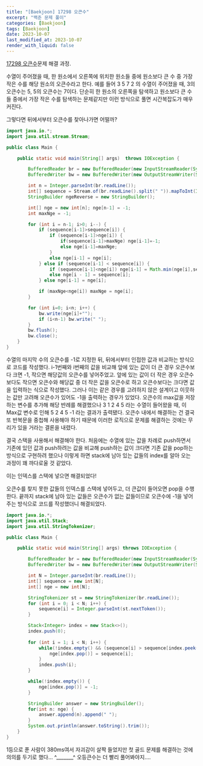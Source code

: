 ```yaml
---
title: "[Baekjoon] 17298 오큰수"
excerpt: "백준 문제 풀이"
categories: [Baekjoon]
tags: [Baekjoon]
date: 2023-10-07
last_modified_at: 2023-10-07
render_with_liquid: false
---
```


[17298 오큰수](https://www.acmicpc.net/problem/17298)문제 해결 과정.

수열이 주어졌을 때, 한 원소에서 오른쪽에 위치한 원소들 중에 원소보다 큰 수 중 가장 작은 수를 해당 원소의 오큰수라고 한다. 예를 들어 3 5 7 2 의 수열이 주어졌을 때, 3의 오큰수는 5, 5의 오큰수는 7이다. 
단순히 한 원소의 오른쪽을 탐색하고 원소보다 큰 수들 중에서 가장 작은 수를 탐색하는 문제같지만 이런 방식으로 풀면 시간복잡도가 매우 커진다. 

그렇다면 뒤에서부터 오큰수를 찾아나가면 어떨까?

```java
import java.io.*;
import java.util.stream.Stream;

public class Main {

    public static void main(String[] args)  throws IOException {

        BufferedReader br = new BufferedReader(new InputStreamReader(System.in));
        BufferedWriter bw = new BufferedWriter(new OutputStreamWriter(System.out));

        int n = Integer.parseInt(br.readLine());
        int[] sequence = Stream.of(br.readLine().split(" ")).mapToInt(Integer::parseInt).toArray();
        StringBuilder ngeReverse = new StringBuilder();

        int[] nge = new int[n]; nge[n-1] = -1;
        int maxNge = -1;

        for (int i = n-1; i>0; i--) {
            if (sequence[i-1]>sequence[i]) {
                if (sequence[i-1]>nge[i]) {
                    if(sequence[i-1]>maxNge) nge[i-1]=-1;
                    else nge[i-1]=maxNge;
                }
                else nge[i-1] = nge[i];
            } else if (sequence[i-1] < sequence[i]) {
                if (sequence[i-1]<nge[i]) nge[i-1] = Math.min(nge[i],sequence[i]);
                else nge[i - 1] = sequence[i];
            } else nge[i-1] = nge[i];

            if (maxNge<nge[i]) maxNge = nge[i];
        }

        for (int i=0; i<n; i++) {
            bw.write(nge[i]+"");
            if (i<n-1) bw.write(" ");
        }
        bw.flush();
        bw.close();
    }
}
```

수열의 마지막 수의 오큰수를 -1로 지정한 뒤, 뒤에서부터 인접한 값과 비교하는 방식으로 코드를 작성했다. i-1번째와 i번째의 값을 비교해 앞에 있는 값이 더 큰 경우 오큰수보다 크면 -1, 작으면 해당값의 오큰수를 넣어주었고.
앞에 있는 값이 더 작은 경우 오큰수보다도 작으면 오큰수와 해당값 중 더 작은 값을 오큰수로 하고 오큰수보다는 크다면 값을 입력하는 식으로 작성했다. 그러나 이는 같은 경우를 고려하지 않은 설계이고 이웃하는 값만 고려해 오큰수가 있어도 -1을 출력하는 경우가 있었다.
오큰수의 max값을 저장하는 변수를 추가해 해당 반례를 해결했으나  3 1 2 4 5 라는 수열이 들어왔을 때, 이 Max값 변수로 인해 5 2 4 5 -1 라는 결과가 출력됐다. 
오큰수 내에서 해결하는 건 결국 또 반복문을 중첩해 사용해야 하기 때문에 이러한 로직으로 문제를 해결하는 것에는 무리가 있을 거라는 결론을 내렸다.

결국 스택을 사용해서 해결해야 한다. 
처음에는 수열에 있는 값을 차례로 push하면서 기존에 있던 값과 push하려는 값을 비교해 push하는 값이 크다면 기존 값을 pop하는 방식으로 구현하려 했으나 이렇게 하면 stack에 남아 있는 값들의 index를 알아 오는 과정이 꽤 까다로울 것 같았다.

이는 인덱스를 스택에 넣으면 해결되었다!

오큰수를 찾지 못한 값들의 인덱스를 스택에 넣어두고, 더 큰값이 들어오면 pop을 수행한다. 끝까지 stack에 남아 있는 값들은 오큰수가 없는 값들이므로 오큰수에 -1을 넣어주는 방식으로 코드를 작성했더니 해결되었다.

```java
import java.io.*;
import java.util.Stack;
import java.util.StringTokenizer;

public class Main {

    public static void main(String[] args) throws IOException {

        BufferedReader br = new BufferedReader(new InputStreamReader(System.in));
        BufferedWriter bw = new BufferedWriter(new OutputStreamWriter(System.out));

        int N = Integer.parseInt(br.readLine());
        int[] sequence = new int[N];
        int[] nge = new int[N];

        StringTokenizer st = new StringTokenizer(br.readLine());
        for (int i = 0; i < N; i++) {
            sequence[i] = Integer.parseInt(st.nextToken());
        }

        Stack<Integer> index = new Stack<>();
        index.push(0);
        
        for (int i = 1; i < N; i++) {
            while(!index.empty() && (sequence[i] > sequence[index.peek()])) {
                nge[index.pop()] = sequence[i];
            }
            index.push(i);
        }

        while(!index.empty()) {
            nge[index.pop()] = -1;
        }

        StringBuilder answer = new StringBuilder();
        for(int n: nge) {
            answer.append(n).append(" ");
        }
        System.out.println(answer.toString().trim());
    }
}
```

1등으로 푼 사람이 380ms여서 자괴감이 살짝 들었지만 첫 골드 문제를 해결하는 것에 의의를 두기로 했다... ^_______^
오등큰수는 더 빨리 풀어봐야지....